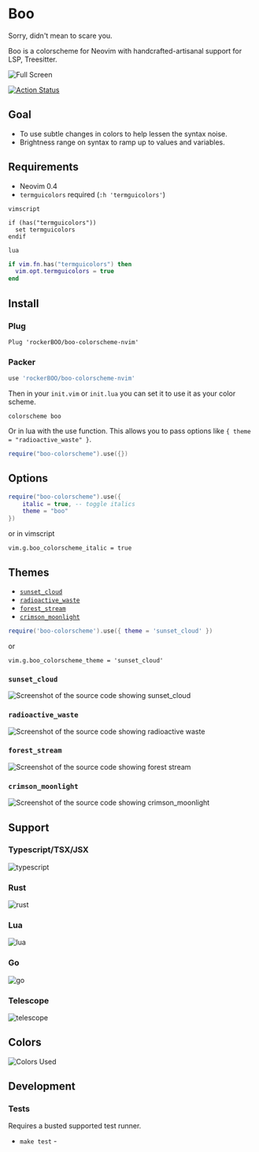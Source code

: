 # Boo

Sorry, didn't mean to scare you.

Boo is a colorscheme for Neovim with handcrafted-artisanal support for LSP, Treesitter.

![Full Screen](https://user-images.githubusercontent.com/15027/178179115-3e238800-8c53-4160-962f-90b9d1ad3747.png)

[![Action Status](https://github.com/rockerBOO/boo-colorscheme-nvim/workflows/Tests/badge.svg)](https://github.com/rockerBOO/boo-colorscheme-nvim/actions)

## Goal

- To use subtle changes in colors to help lessen the syntax noise.
- Brightness range on syntax to ramp up to values and variables.

## Requirements

- Neovim 0.4
- `termguicolors` required (`:h 'termguicolors'`)

`vimscript`

```vimscript
if (has("termguicolors"))
  set termguicolors
endif
```

`lua`

```lua
if vim.fn.has("termguicolors") then
  vim.opt.termguicolors = true
end
```

## Install

### Plug

```vimscript
Plug 'rockerBOO/boo-colorscheme-nvim'
```

### Packer

```lua
use 'rockerBOO/boo-colorscheme-nvim'
```

Then in your `init.vim` or `init.lua` you can set it to use it as your color scheme.

```vimscript
colorscheme boo
```

Or in lua with the use function. This allows you to pass options like `{ theme = "radioactive_waste" }`.

```lua
require("boo-colorscheme").use({})
```

## Options

```lua
require("boo-colorscheme").use({
	italic = true, -- toggle italics
	theme = "boo"
})
```

or in vimscript

```vimscript
vim.g.boo_colorscheme_italic = true
```

## Themes

- [`sunset_cloud`](#sunset_cloud)
- [`radioactive_waste`](#radioactive_waste)
- [`forest_stream`](#forest_stream)
- [`crimson_moonlight`](#crimson_moonlight)

```lua
require('boo-colorscheme').use({ theme = 'sunset_cloud' })
```

or

```vimscript
vim.g.boo_colorscheme_theme = 'sunset_cloud'
```

### `sunset_cloud`

![Screenshot of the source code showing sunset_cloud](https://user-images.githubusercontent.com/15027/162499722-a703531e-e9ac-461e-befb-dc9040234869.png)

### `radioactive_waste`

![Screenshot of the source code showing radioactive waste](https://user-images.githubusercontent.com/15027/178177587-620c2623-c31a-469a-944f-e2c5bbc1bea6.png)

### `forest_stream`

![Screenshot of the source code showing forest stream](https://user-images.githubusercontent.com/15027/178177588-cfe53f8c-08a3-49af-b44a-6667574b1fda.png)

### `crimson_moonlight`

![Screenshot of the source code showing crimson_moonlight](https://user-images.githubusercontent.com/15027/178177589-bcfe7280-9c43-4d41-abf4-f40e56be9803.png)

## Support

### Typescript/TSX/JSX

![typescript](https://user-images.githubusercontent.com/15027/178179116-15203812-037b-458c-b27e-3ce3f1663a51.png)

### Rust

![rust](https://user-images.githubusercontent.com/15027/178296453-9b0cc27b-417f-46e4-8bc1-a4d47d49788e.png)

### Lua

![lua](https://user-images.githubusercontent.com/15027/98894334-9505f780-2472-11eb-9b73-b76b2b1f68b9.png)

### Go

![go](https://user-images.githubusercontent.com/15027/101699325-ef31b280-3a48-11eb-94e8-a89152204358.png)

### Telescope

![telescope](https://user-images.githubusercontent.com/15027/130393678-526e0fd2-d50f-4db7-8d76-337475e4e125.png)

## Colors

![Colors Used](https://user-images.githubusercontent.com/15027/112667058-321a6900-8e33-11eb-9c06-7c15ab5b7b18.png)

## Development

### Tests

Requires a busted supported test runner.

- `make test` -
